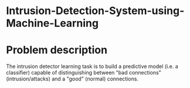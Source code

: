 # Intrusion-Detection-System-using-Machine-Learning
# Problem description 
The intrusion detector learning task is to build a predictive model (i.e. a classifier) capable of distinguishing between "bad connections" (intrusion/attacks) and a "good" (normal) connections.
